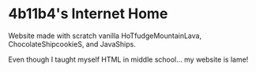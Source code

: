 # 4b11b4's Internet Home
Website made with scratch vanilla HoTfudgeMountainLava, ChocolateShipcookieS, and JavaShips.

Even though I taught myself HTML in middle school... my website is lame!
